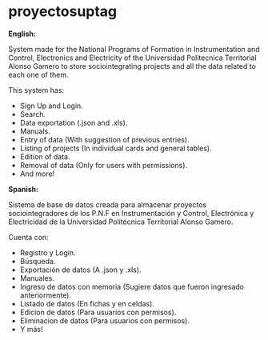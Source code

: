 # proyectosuptag

<b>English:</b>

System made for the National Programs of Formation in Instrumentation and Control, Electronics and Electricity of the Universidad Politecnica Territorial Alonso Gamero to store sociointegrating projects and all the data related to each one of them.

This system has:

- Sign Up and Login.
- Search.
- Data exportation (.json and .xls).
- Manuals.
- Entry of data (With suggestion of previous entries).
- Listing of projects (In individual cards and general tables).
- Edition of data.
- Removal of data (Only for users with permissions).
- And more!




<b>Spanish:</b>

Sistema de base de datos creada para almacenar proyectos sociointegradores
de los P.N.F en Instrumentación y Control, Electrónica y Electricidad de la Universidad Politécnica Territorial Alonso Gamero.

Cuenta con:

- Registro y Login.
- Búsqueda.
- Exportación de datos (A .json y .xls).
- Manuales.
- Ingreso de datos con memoria (Sugiere datos que fueron ingresado anteriormente).
- Listado de datos (En fichas y en celdas).
- Edicion de datos (Para usuarios con permisos).
- Eliminacion de datos (Para usuarios con permisos).
- Y más!
